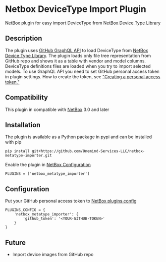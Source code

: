 # Netbox DeviceType Import Plugin
[NetBox](https://github.com/netbox-community/netbox) plugin for easy import DeviceType from [NetBox Device Type Library](https://github.com/netbox-community/devicetype-library)

## Description
The plugin uses [GitHub GraphQL API](https://docs.github.com/en/graphql) to load DeviceType from [NetBox Device Type Library](https://github.com/netbox-community/devicetype-library). The plugin loads only file tree representation from GitHub repo and shows it as a table with vendor and model columns. DeviceType definitions files are loaded when you try to import selected models.
To use GraphQL API you need to set GitHub personal access token in plugin settings. How to create the token, see ["Creating a personal access token."](https://docs.github.com/en/github/authenticating-to-github/creating-a-personal-access-token)

## Compatibility

This plugin in compatible with [NetBox](https://netbox.readthedocs.org/) 3.0 and later

## Installation

The plugin is available as a Python package in pypi and can be installed with pip

```
pip install git+https://github.com/Onemind-Services-LLC/netbox-metatype-importer.git
```
Enable the plugin in [NetBox Configuration](https://netbox.readthedocs.io/en/stable/configuration/)
```
PLUGINS = ['netbox_metatype_importer']
```

## Configuration
Put your GitHub personal access token to [NetBox plugins config](https://netbox.readthedocs.io/en/stable/configuration/optional-settings/#plugins_config)
```
PLUGINS_CONFIG = {
    'netbox_metatype_importer': {
        'github_token': '<YOUR-GITHUB-TOKEN>'
    }
}
```

## Future 
* Import device images from GitHub repo

